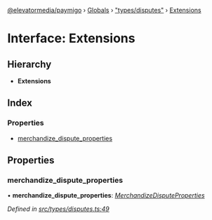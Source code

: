 [@elevatormedia/paymigo](../README.md) › [Globals](../globals.md) › ["types/disputes"](../modules/_types_disputes_.md) › [Extensions](_types_disputes_.extensions.md)

# Interface: Extensions

## Hierarchy

-   **Extensions**

## Index

### Properties

-   [merchandize_dispute_properties](_types_disputes_.extensions.md#merchandize_dispute_properties)

## Properties

### merchandize_dispute_properties

• **merchandize_dispute_properties**: _[MerchandizeDisputeProperties](_types_disputes_.merchandizedisputeproperties.md)_

_Defined in [src/types/disputes.ts:49](https://github.com/ELEVATORmedia/paymigo/blob/0815c8d/src/types/disputes.ts#L49)_

